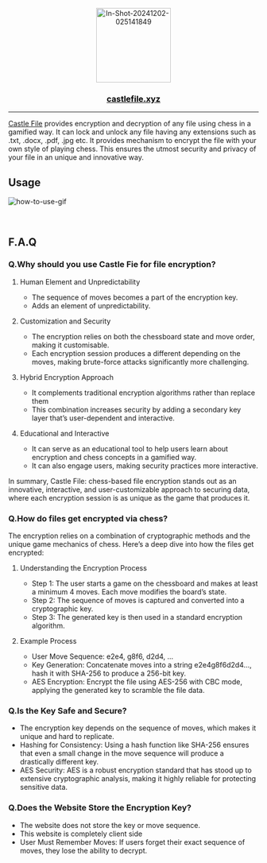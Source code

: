 <p align="center">
  <a href="#" rel="noopener">
 <a href="https://ibb.co/V3zLJZ8"><img src="https://i.ibb.co/PtPrFn8/In-Shot-20241202-025141849.png" alt="In-Shot-20241202-025141849" border="0" width="150"></a>
</p>

<a href="https://castlefile.xyz" style="color:#000"><h3 align="center">castlefile.xyz</h3></a>

---

[Castle File](https://castlefile.xyz) provides encryption and decryption of any file using chess in a gamified way. It can lock and unlock any file having any extensions such as .txt, .docx, .pdf, .jpg etc. It provides mechanism to encrypt the file with your own style of playing chess. This ensures the utmost security and privacy of your file in an unique and innovative way.

## Usage

![how-to-use-gif](https://i.giphy.com/media/v1.Y2lkPTc5MGI3NjExZTNiZmgyMDlpMW94MzBkOGIxNXQ3ajB0dndnaXUyMzJ1eGt5dDJnaCZlcD12MV9pbnRlcm5hbF9naWZfYnlfaWQmY3Q9Zw/GLHzWE2rWQUugtxMl5/giphy.gif)

<br>

## F.A.Q

### Q.Why should you use Castle Fie for file encryption?

1. Human Element and Unpredictability
	- The sequence of moves becomes a part of the encryption key.
	- Adds an element of unpredictability.

2. Customization and Security
	- The encryption relies on both the chessboard state and move order, making it customisable.
	- Each encryption session produces a different depending on the moves, making brute-force attacks significantly more challenging.

3. Hybrid Encryption Approach
	- It complements traditional encryption algorithms rather than replace them
	- This combination increases security by adding a secondary key layer that’s user-dependent and interactive.

4. Educational and Interactive
	- It can serve as an educational tool to help users learn about encryption and chess concepts in a gamified way. 
	- It can also engage users, making security practices more interactive.

In summary, Castle File: chess-based file encryption stands out as an innovative, interactive, and user-customizable approach to securing data, where each encryption session is as unique as the game that produces it.

### Q.How do files get encrypted via chess?

The encryption relies on a combination of cryptographic methods and the unique game mechanics of chess. Here’s a deep dive into how the files get encrypted:

1. Understanding the Encryption Process
	- Step 1: The user starts a game on the chessboard and makes at least a minimum 4 moves. Each move modifies the board’s state.
	- Step 2: The sequence of moves is captured and converted into a cryptographic key.
	- Step 3: The generated key is then used in a standard encryption algorithm.

2. Example Process
	- User Move Sequence: e2e4, g8f6, d2d4, ...
	- Key Generation: Concatenate moves into a string e2e4g8f6d2d4..., hash it with SHA-256 to produce a 256-bit key.
	- AES Encryption: Encrypt the file using AES-256 with CBC mode, applying the generated key to scramble the file data.

### Q.Is the Key Safe and Secure? 

- The encryption key depends on the sequence of moves, which makes it unique and hard to replicate.
- Hashing for Consistency: Using a hash function like SHA-256 ensures that even a small change in the move sequence will produce a drastically different key.
- AES Security: AES is a robust encryption standard that has stood up to extensive cryptographic analysis, making it highly reliable for protecting sensitive data.

### Q.Does the Website Store the Encryption Key? 

- The website does not store the key or move sequence.
- This website is completely client side
- User Must Remember Moves: If users forget their exact sequence of moves, they lose the ability to decrypt.
